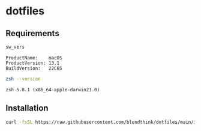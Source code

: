# dotfiles

## Requirements

```zsh
sw_vers
```

```
ProductName:    macOS
ProductVersion: 13.1
BuildVersion:   22C65
```

```zsh
zsh --version
```

```
zsh 5.8.1 (x86_64-apple-darwin21.0)
```

## Installation

```zsh
curl -fsSL https://raw.githubusercontent.com/blendthink/dotfiles/main/install.zsh | zsh
```
